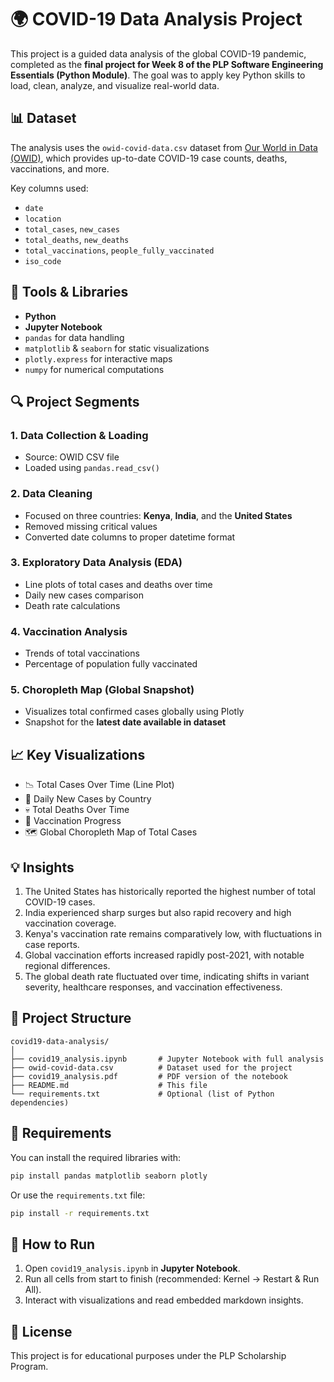 # 🌍 COVID-19 Data Analysis Project

This project is a guided data analysis of the global COVID-19 pandemic, completed as the **final project for Week 8 of the PLP Software Engineering Essentials (Python Module)**. The goal was to apply key Python skills to load, clean, analyze, and visualize real-world data.

## 📊 Dataset

The analysis uses the `owid-covid-data.csv` dataset from [Our World in Data (OWID)](https://ourworldindata.org/coronavirus-source-data), which provides up-to-date COVID-19 case counts, deaths, vaccinations, and more.

Key columns used:
- `date`
- `location`
- `total_cases`, `new_cases`
- `total_deaths`, `new_deaths`
- `total_vaccinations`, `people_fully_vaccinated`
- `iso_code`

## 🧰 Tools & Libraries

- **Python**
- **Jupyter Notebook**
- `pandas` for data handling
- `matplotlib` & `seaborn` for static visualizations
- `plotly.express` for interactive maps
- `numpy` for numerical computations

## 🔍 Project Segments

### 1. Data Collection & Loading
- Source: OWID CSV file
- Loaded using `pandas.read_csv()`

### 2. Data Cleaning
- Focused on three countries: **Kenya**, **India**, and the **United States**
- Removed missing critical values
- Converted date columns to proper datetime format

### 3. Exploratory Data Analysis (EDA)
- Line plots of total cases and deaths over time
- Daily new cases comparison
- Death rate calculations

### 4. Vaccination Analysis
- Trends of total vaccinations
- Percentage of population fully vaccinated

### 5. Choropleth Map (Global Snapshot)
- Visualizes total confirmed cases globally using Plotly
- Snapshot for the **latest date available in dataset**

## 📈 Key Visualizations

- 📉 Total Cases Over Time (Line Plot)
- 🦠 Daily New Cases by Country
- 💀 Total Deaths Over Time
- 💉 Vaccination Progress
- 🗺️ Global Choropleth Map of Total Cases

## 💡 Insights

1. The United States has historically reported the highest number of total COVID-19 cases.
2. India experienced sharp surges but also rapid recovery and high vaccination coverage.
3. Kenya's vaccination rate remains comparatively low, with fluctuations in case reports.
4. Global vaccination efforts increased rapidly post-2021, with notable regional differences.
5. The global death rate fluctuated over time, indicating shifts in variant severity, healthcare responses, and vaccination effectiveness.

## 📁 Project Structure

```
covid19-data-analysis/
│
├── covid19_analysis.ipynb       # Jupyter Notebook with full analysis
├── owid-covid-data.csv          # Dataset used for the project
├── covid19_analysis.pdf         # PDF version of the notebook
├── README.md                    # This file
└── requirements.txt             # Optional (list of Python dependencies)
```

## 📌 Requirements

You can install the required libraries with:

```bash
pip install pandas matplotlib seaborn plotly
```

Or use the `requirements.txt` file:

```bash
pip install -r requirements.txt
```

## 🚀 How to Run

1. Open `covid19_analysis.ipynb` in **Jupyter Notebook**.
2. Run all cells from start to finish (recommended: Kernel → Restart & Run All).
3. Interact with visualizations and read embedded markdown insights.

## 📃 License

This project is for educational purposes under the PLP Scholarship Program.

